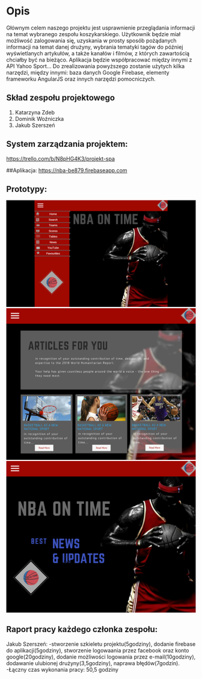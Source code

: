 # Opis

Głównym celem naszego projektu jest usprawnienie przeglądania informacji na temat wybranego zespołu koszykarskiego. Użytkownik będzie miał możliwość zalogowania się, uzyskania w prosty sposób pożądanych informacji na temat danej drużyny, wybrania tematyki tagów do później wyświetlanych artykułów, a także kanałów i filmów, z których zawartością chciałby być na bieżąco.
Aplikacja będzie współpracować między innymi z API Yahoo Sport...
Do zrealizowania powyższego zostanie użytych kilka narzędzi, między innymi: baza danych Google Firebase, elementy frameworku AngularJS oraz innych narzędzi pomocniczych. 


## Skład zespołu projektowego
1. Katarzyna Zdeb
2. Dominik Woźniczka
3. Jakub Szerszeń

## System zarządzania projektem:
https://trello.com/b/N8pHG4K3/projekt-spa

##Aplikacja:
https://nba-be879.firebaseapp.com

## Prototypy:
<img src="./prototype1.png" alt="Prototype1"/>
<img src="./prototype2.png" alt="Prototype2"/>
<img src="./prototype3.png" alt="Prototype3"/>

## Raport pracy każdego członka zespołu:
Jakub Szerszeń: 
    -stworzenie szkieletu projektu(5godziny), dodanie firebase do aplikacji(5godziny), stworzenie logowaania przez facebook oraz konto google(20godziny), dodanie możliwości logowania przez e-mail(10godziny), dodawanie ulubionej drużyny(3,5godziny), naprawa błędów(7godzin). 
    -Łączny czas wykonania pracy: 50,5 godziny

